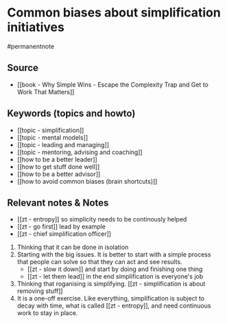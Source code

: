 # Common biases about simplification initiatives

#permanentnote

## Source
- [[book - Why Simple Wins - Escape the Complexity Trap and Get to Work That Matters]]

## Keywords (topics and howto)
- [[topic - simplification]]
- [[topic - mental models]]
- [[topic - leading and managing]]
- [[topic - mentoring, advising and coaching]]
- [[how to be a better leader]]
- [[how to get stuff done well]]
- [[how to be a better advisor]]
- [[how to avoid common biases (brain shortcuts)]]

## Relevant notes & Notes
- [[zt - entropy]] so simplicity needs to be continously helped
- [[zt - go first]] lead by example
- [[zt - chief simplification officer]]


1. Thinking that it can be done in isolation
2. Starting with the big issues. It is better to start with a simple process that people can solve so that they can act and see results.
	- [[zt - slow it down]] and start by doing and finishing one thing
	- [[zt - let them lead]] in the end simplification is everyone's job
3. Thinking that roganising is simplifying. [[zt - simplification is about removing stuff]]
4. It is a one-off exercise. Like everything, simplification is subject to decay with time, what is called [[zt - entropy]], and need continuous work to stay in place.